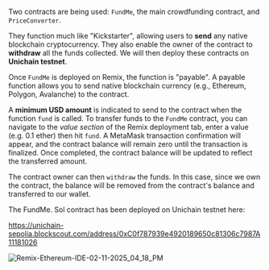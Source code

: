 Two contracts are being used: `FundMe`, the main crowdfunding contract, and `PriceConverter`. 

They function much like "Kickstarter", allowing users to **send** any native blockchain cryptocurrency. 
They also enable the owner of the contract to **withdraw** all the funds collected. We will then deploy these contracts on **Unichain testnet**.

Once `FundMe` is deployed on Remix, the function is "payable". A payable function allows you to send native blockchain currency (e.g., Ethereum, Polygon, Avalanche) to the contract.

A **minimum USD amount** is indicated to send to the contract when the function `fund` is called. 
To transfer funds to the `FundMe` contract, you can navigate to the _value section_ of the Remix deployment tab, enter a value (e.g. 0.1 ether) then hit `fund`. A MetaMask transaction confirmation will appear, and the contract balance will remain zero until the transaction is finalized. Once completed, the contract balance will be updated to reflect the transferred amount.

The contract owner can then `withdraw` the funds. In this case, since we own the contract, the balance will be removed from the contract's balance and transferred to our wallet.


The FundMe. Sol contract has been deployed on Unichain testnet here:

https://unichain-sepolia.blockscout.com/address/0xC0f787939e4920189650c81306c7987A11181026

![Remix-Ethereum-IDE-02-11-2025_04_18_PM](https://github.com/user-attachments/assets/a3a664c6-6eb7-49ed-9316-3ac96f7f8f45)

